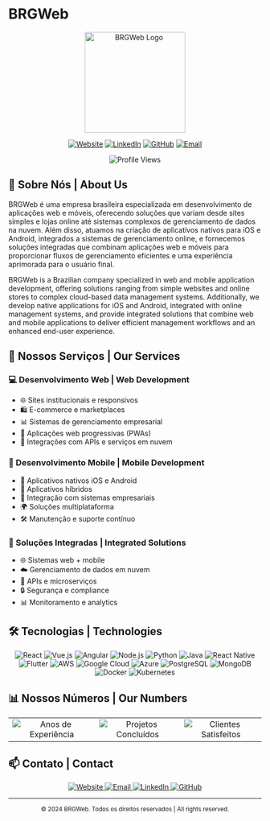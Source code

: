 # BRGWeb

<div align="center">
  <img src="https://brgweb.com.br/wp-content/uploads/2011/10/brgWEB1-1.png" alt="BRGWeb Logo" width="200"/>
  
  [![Website](https://img.shields.io/badge/Website-brgweb.com.br-blue?style=flat-square&logo=firefox)](https://www.brgweb.com.br)
  [![LinkedIn](https://img.shields.io/badge/LinkedIn-BRGWeb-blue?style=flat-square&logo=linkedin)](https://linkedin.com/company/brgweb)
  [![GitHub](https://img.shields.io/badge/GitHub-BRGWeb-black?style=flat-square&logo=github)](https://github.com/BRGWeb)
  [![Email](https://img.shields.io/badge/Email-contato@brgweb.com.br-red?style=flat-square&logo=gmail)](mailto:contato@brgweb.com.br)

  <img src="https://komarev.com/ghpvc/?username=BRGWeb&label=Profile%20views&color=0e75b6&style=flat" alt="Profile Views" />
</div>

## 👋 Sobre Nós | About Us

BRGWeb é uma empresa brasileira especializada em desenvolvimento de aplicações web e móveis, oferecendo soluções que variam desde sites simples e lojas online até sistemas complexos de gerenciamento de dados na nuvem. Além disso, atuamos na criação de aplicativos nativos para iOS e Android, integrados a sistemas de gerenciamento online, e fornecemos soluções integradas que combinam aplicações web e móveis para proporcionar fluxos de gerenciamento eficientes e uma experiência aprimorada para o usuário final.

BRGWeb is a Brazilian company specialized in web and mobile application development, offering solutions ranging from simple websites and online stores to complex cloud-based data management systems. Additionally, we develop native applications for iOS and Android, integrated with online management systems, and provide integrated solutions that combine web and mobile applications to deliver efficient management workflows and an enhanced end-user experience.

## 🚀 Nossos Serviços | Our Services

### 💻 Desenvolvimento Web | Web Development

- 🌐 Sites institucionais e responsivos
- 🛍️ E-commerce e marketplaces
- 📊 Sistemas de gerenciamento empresarial
- 📱 Aplicações web progressivas (PWAs)
- 🔌 Integrações com APIs e serviços em nuvem

### 📱 Desenvolvimento Mobile | Mobile Development

- 📱 Aplicativos nativos iOS e Android
- 🔄 Aplicativos híbridos
- 🔗 Integração com sistemas empresariais
- 🌍 Soluções multiplataforma
- 🛠️ Manutenção e suporte contínuo

### 🔄 Soluções Integradas | Integrated Solutions

- 🌐 Sistemas web + mobile
- ☁️ Gerenciamento de dados em nuvem
- 🔌 APIs e microserviços
- 🔒 Segurança e compliance
- 📊 Monitoramento e analytics

## 🛠️ Tecnologias | Technologies

<div align="center">
  <img src="https://img.shields.io/badge/React-20232A?style=for-the-badge&logo=react&logoColor=61DAFB" alt="React" />
  <img src="https://img.shields.io/badge/Vue.js-35495E?style=for-the-badge&logo=vue.js&logoColor=4FC08D" alt="Vue.js" />
  <img src="https://img.shields.io/badge/Angular-DD0031?style=for-the-badge&logo=angular&logoColor=white" alt="Angular" />
  <img src="https://img.shields.io/badge/Node.js-43853D?style=for-the-badge&logo=node.js&logoColor=white" alt="Node.js" />
  <img src="https://img.shields.io/badge/Python-3776AB?style=for-the-badge&logo=python&logoColor=white" alt="Python" />
  <img src="https://img.shields.io/badge/Java-ED8B00?style=for-the-badge&logo=java&logoColor=white" alt="Java" />
  <img src="https://img.shields.io/badge/React_Native-20232A?style=for-the-badge&logo=react&logoColor=61DAFB" alt="React Native" />
  <img src="https://img.shields.io/badge/Flutter-02569B?style=for-the-badge&logo=flutter&logoColor=white" alt="Flutter" />
  <img src="https://img.shields.io/badge/AWS-232F3E?style=for-the-badge&logo=amazon-aws&logoColor=white" alt="AWS" />
  <img src="https://img.shields.io/badge/Google_Cloud-4285F4?style=for-the-badge&logo=google-cloud&logoColor=white" alt="Google Cloud" />
  <img src="https://img.shields.io/badge/Azure-0078D4?style=for-the-badge&logo=microsoft-azure&logoColor=white" alt="Azure" />
  <img src="https://img.shields.io/badge/PostgreSQL-316192?style=for-the-badge&logo=postgresql&logoColor=white" alt="PostgreSQL" />
  <img src="https://img.shields.io/badge/MongoDB-4EA94B?style=for-the-badge&logo=mongodb&logoColor=white" alt="MongoDB" />
  <img src="https://img.shields.io/badge/Docker-2496ED?style=for-the-badge&logo=docker&logoColor=white" alt="Docker" />
  <img src="https://img.shields.io/badge/Kubernetes-326CE5?style=for-the-badge&logo=kubernetes&logoColor=white" alt="Kubernetes" />
</div>

## 📊 Nossos Números | Our Numbers

<div align="center">
  <table>
    <tr>
      <td align="center">
        <img src="https://img.shields.io/badge/Anos%20de%20Experiência-15+-blue?style=for-the-badge" alt="Anos de Experiência" />
      </td>
      <td align="center">
        <img src="https://img.shields.io/badge/Projetos%20Concluídos-120+-green?style=for-the-badge" alt="Projetos Concluídos" />
      </td>
      <td align="center">
        <img src="https://img.shields.io/badge/Clientes%20Satisfeitos-60+-orange?style=for-the-badge" alt="Clientes Satisfeitos" />
      </td>
    </tr>
  </table>
</div>

## 📫 Contato | Contact

<div align="center">
  <a href="https://www.brgweb.com.br">
    <img src="https://img.shields.io/badge/Website-brgweb.com.br-blue?style=for-the-badge&logo=firefox" alt="Website" />
  </a>
  <a href="mailto:contato@brgweb.com.br">
    <img src="https://img.shields.io/badge/Email-contato@brgweb.com.br-red?style=for-the-badge&logo=gmail" alt="Email" />
  </a>
  <a href="https://linkedin.com/company/brgweb">
    <img src="https://img.shields.io/badge/LinkedIn-BRGWeb-blue?style=for-the-badge&logo=linkedin" alt="LinkedIn" />
  </a>
  <a href="https://github.com/BRGWeb">
    <img src="https://img.shields.io/badge/GitHub-BRGWeb-black?style=for-the-badge&logo=github" alt="GitHub" />
  </a>
</div>

---

<div align="center">
  <sub>© 2024 BRGWeb. Todos os direitos reservados | All rights reserved.</sub>
</div>
